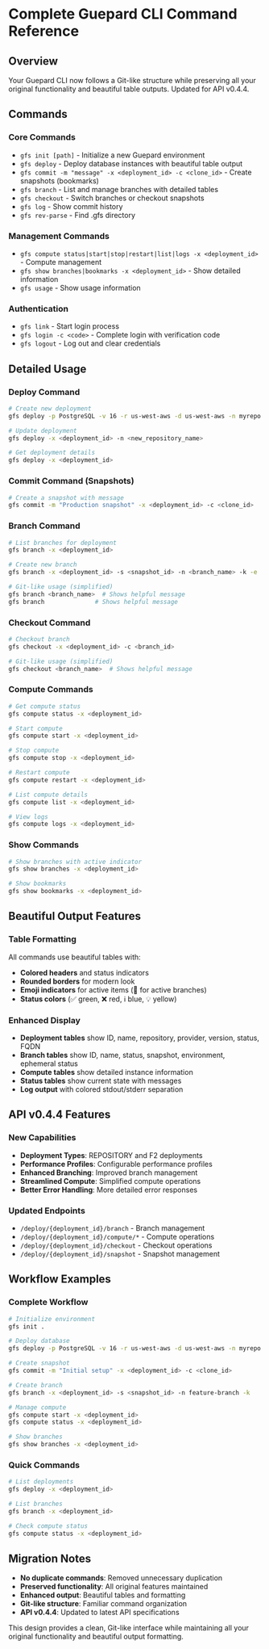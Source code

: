 # Complete Guepard CLI Command Reference

## Overview
Your Guepard CLI now follows a Git-like structure while preserving all your original functionality and beautiful table outputs. Updated for API v0.4.4.

## Commands

### Core Commands
- `gfs init [path]` - Initialize a new Guepard environment
- `gfs deploy` - Deploy database instances with beautiful table output
- `gfs commit -m "message" -x <deployment_id> -c <clone_id>` - Create snapshots (bookmarks)
- `gfs branch` - List and manage branches with detailed tables
- `gfs checkout` - Switch branches or checkout snapshots
- `gfs log` - Show commit history
- `gfs rev-parse` - Find .gfs directory

### Management Commands
- `gfs compute status|start|stop|restart|list|logs -x <deployment_id>` - Compute management
- `gfs show branches|bookmarks -x <deployment_id>` - Show detailed information
- `gfs usage` - Show usage information

### Authentication
- `gfs link` - Start login process
- `gfs login -c <code>` - Complete login with verification code
- `gfs logout` - Log out and clear credentials

## Detailed Usage

### Deploy Command
```bash
# Create new deployment
gfs deploy -p PostgreSQL -v 16 -r us-west-aws -d us-west-aws -n myrepo -w password

# Update deployment
gfs deploy -x <deployment_id> -n <new_repository_name>

# Get deployment details
gfs deploy -x <deployment_id>
```

### Commit Command (Snapshots)
```bash
# Create a snapshot with message
gfs commit -m "Production snapshot" -x <deployment_id> -c <clone_id>
```

### Branch Command
```bash
# List branches for deployment
gfs branch -x <deployment_id>

# Create new branch
gfs branch -x <deployment_id> -s <snapshot_id> -n <branch_name> -k -e

# Git-like usage (simplified)
gfs branch <branch_name>  # Shows helpful message
gfs branch              # Shows helpful message
```

### Checkout Command
```bash
# Checkout branch
gfs checkout -x <deployment_id> -c <branch_id>

# Git-like usage (simplified)
gfs checkout <branch_name>  # Shows helpful message
```

### Compute Commands
```bash
# Get compute status
gfs compute status -x <deployment_id>

# Start compute
gfs compute start -x <deployment_id>

# Stop compute
gfs compute stop -x <deployment_id>

# Restart compute
gfs compute restart -x <deployment_id>

# List compute details
gfs compute list -x <deployment_id>

# View logs
gfs compute logs -x <deployment_id>
```

### Show Commands
```bash
# Show branches with active indicator
gfs show branches -x <deployment_id>

# Show bookmarks
gfs show bookmarks -x <deployment_id>
```

## Beautiful Output Features

### Table Formatting
All commands use beautiful tables with:
- **Colored headers** and status indicators
- **Rounded borders** for modern look
- **Emoji indicators** for active items (🐆 for active branches)
- **Status colors** (✅ green, ❌ red, ℹ️ blue, 💡 yellow)

### Enhanced Display
- **Deployment tables** show ID, name, repository, provider, version, status, FQDN
- **Branch tables** show ID, name, status, snapshot, environment, ephemeral status
- **Compute tables** show detailed instance information
- **Status tables** show current state with messages
- **Log output** with colored stdout/stderr separation

## API v0.4.4 Features

### New Capabilities
- **Deployment Types**: REPOSITORY and F2 deployments
- **Performance Profiles**: Configurable performance profiles
- **Enhanced Branching**: Improved branch management
- **Streamlined Compute**: Simplified compute operations
- **Better Error Handling**: More detailed error responses

### Updated Endpoints
- `/deploy/{deployment_id}/branch` - Branch management
- `/deploy/{deployment_id}/compute/*` - Compute operations
- `/deploy/{deployment_id}/checkout` - Checkout operations
- `/deploy/{deployment_id}/snapshot` - Snapshot management

## Workflow Examples

### Complete Workflow
```bash
# Initialize environment
gfs init .

# Deploy database
gfs deploy -p PostgreSQL -v 16 -r us-west-aws -d us-west-aws -n myrepo -w password

# Create snapshot
gfs commit -m "Initial setup" -x <deployment_id> -c <clone_id>

# Create branch
gfs branch -x <deployment_id> -s <snapshot_id> -n feature-branch -k

# Manage compute
gfs compute start -x <deployment_id>
gfs compute status -x <deployment_id>

# Show branches
gfs show branches -x <deployment_id>
```

### Quick Commands
```bash
# List deployments
gfs deploy -x <deployment_id>

# List branches
gfs branch -x <deployment_id>

# Check compute status
gfs compute status -x <deployment_id>
```

## Migration Notes

- **No duplicate commands**: Removed unnecessary duplication
- **Preserved functionality**: All original features maintained
- **Enhanced output**: Beautiful tables and formatting
- **Git-like structure**: Familiar command organization
- **API v0.4.4**: Updated to latest API specifications

This design provides a clean, Git-like interface while maintaining all your original functionality and beautiful output formatting.